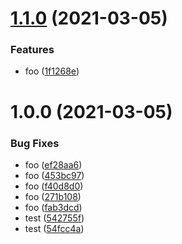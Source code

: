 # [1.1.0](https://github.com/aaronmussig/cicdtest/compare/v1.0.0...v1.1.0) (2021-03-05)


### Features

* foo ([1f1268e](https://github.com/aaronmussig/cicdtest/commit/1f1268ebafde3fd4a44deaf77d0636730c171b4e))

# 1.0.0 (2021-03-05)


### Bug Fixes

* foo ([ef28aa6](https://github.com/aaronmussig/cicdtest/commit/ef28aa6ad63b7e99b1e8d05f20eae87db0aebaf1))
* foo ([453bc97](https://github.com/aaronmussig/cicdtest/commit/453bc97b386d9e48b75d667dffd14cc62aad572c))
* foo ([f40d8d0](https://github.com/aaronmussig/cicdtest/commit/f40d8d090cce6df3036a253b2051141eba4f36fa))
* foo ([271b108](https://github.com/aaronmussig/cicdtest/commit/271b108e04e15b2ac56cd63c0aa97212a055fbae))
* foo ([fab3dcd](https://github.com/aaronmussig/cicdtest/commit/fab3dcdef619c2e47f9f7539513150dfccfbed96))
* test ([542755f](https://github.com/aaronmussig/cicdtest/commit/542755f6e0b594493ce3314e42cac2ad08bd79e8))
* test ([54fcc4a](https://github.com/aaronmussig/cicdtest/commit/54fcc4a83008471df494f6714a5b8893b2836f48))
